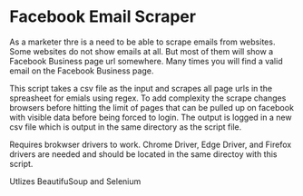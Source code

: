 # Facebook Email Scraper

As a marketer thre is a need to be able to scrape emails from websites. Some websites do not show emails at all. But most of them will show a 
Facebook Business page url somewhere. Many times you will find a valid email on the Facebook Business page.

This script takes a csv file as the input and scrapes all page urls in the spreasheet for emials using regex. To add complexity the scrape
changes browsers before hitting the limit of pages that can be pulled up on facebook with visible data before being forced to login.
The output is logged in a new csv file which is output in the same directory as the script file.

Requires brokwser drivers to work. 
Chrome Driver, Edge Driver, and Firefox drivers are needed and should be located in the same directoy with this script.

Utlizes BeautifuSoup and Selenium
